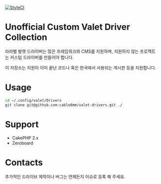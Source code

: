 [![StyleCI](https://github.styleci.io/repos/262949632/shield?branch=master&style=flat)](https://github.styleci.io/repos/262949632)

# Unofficial Custom Valet Driver Collection

라라벨 발렛 드라이버는 많은 프레임워크와 CMS를 지원하며, 지원하지 않는 프로젝트는 커스텀 드라이버를 만들어야 합니다.

이 저장소는 지원이 이미 끝난 코드나 혹은 한국에서 사용되는 게시판 등을 지원합니다.

# Usage

```sh
cd ~/.config/valet/Drivers
git clone git@github.com:cable8mm/valet-drivers.git ./
```

# Support

- CakePHP 2.x
- Zeroboard

# Contacts

추가적인 드라이브 제작이나 버그는 언제든지 이슈로 등록 해 주세요.
